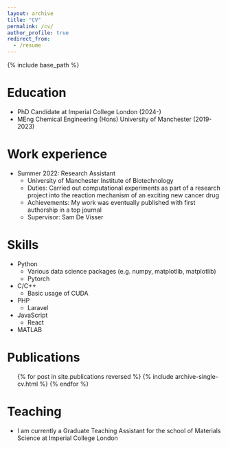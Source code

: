 ```yaml
---
layout: archive
title: "CV"
permalink: /cv/
author_profile: true
redirect_from:
  - /resume
---
```


{% include base_path %}

Education
======
* PhD Candidate at Imperial College London (2024-)
* MEng Chemical Engineering (Hons) University of Manchester (2019-2023)

Work experience
======
* Summer 2022: Research Assistant
  * University of Manchester Institute of Biotechnology
  * Duties: Carried out computational experiments as part of a research project into the reaction mechanism of an exciting new cancer drug
  * Achievements: My work was eventually published with first authorship in a top journal
  * Supervisor: Sam De Visser 
  
Skills
======
* Python 
  * Various data science packages (e.g. numpy, matplotlib, matplotlib)
  * Pytorch
* C/C++
  * Basic usage of CUDA
* PHP
  * Laravel
* JavaScript
  * React
* MATLAB

Publications
======
  <ul>{% for post in site.publications reversed %}
    {% include archive-single-cv.html %}
  {% endfor %}</ul>
  
Teaching
======
* I am currently a Graduate Teaching Assistant for the school of Materials Science at Imperial College London

